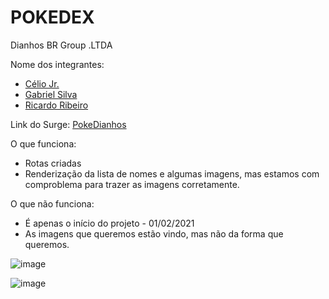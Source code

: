 # POKEDEX

Dianhos BR Group .LTDA

Nome dos integrantes: 
- [Célio Jr.](https://github.com/future4code/Celio-Junior)
- [Gabriel Silva](https://github.com/GabrielSS187)
- [Ricardo Ribeiro](https://github.com/RickHardBR/RickHardBR)

Link do Surge: [PokeDianhos](http://pokedianhos.surge.sh/)

O que funciona:
- Rotas criadas
- Renderização da lista de nomes e algumas imagens, mas estamos com comproblema para trazer as imagens corretamente.

O que não funciona: 
- É apenas o início do projeto - 01/02/2021
- As imagens que queremos estão vindo, mas não da forma que queremos.

![image](https://user-images.githubusercontent.com/89301596/153257138-3a8b8135-fa8c-4ba2-93d8-961644f19482.png)

![image](https://user-images.githubusercontent.com/89301596/153257152-302673b7-5b94-49db-b67d-0724b827d030.png)
